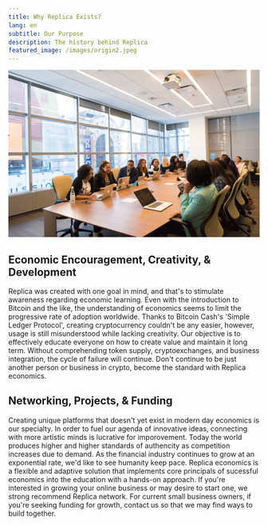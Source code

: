 ```yaml
---
title: Why Replica Exists?
lang: en
subtitle: Our Purpose
description: The history behind Replica
featured_image: /images/origin2.jpeg
---
```

<img src="images/demo/meeting.jpg">

## Economic Encouragement, Creativity, & Development

Replica was created with one goal in mind, and that's to stimulate awareness regarding economic learning. Even with the introduction to Bitcoin and the like, the understanding of economics seems to limit the progressive rate of adoption worldwide. Thanks to Bitcoin Cash's 'Simple Ledger Protocol', creating cryptocurrency couldn't be any easier, however, usage is still misunderstood while lacking creativity. Our objective is to effectively educate everyone on how to create value and maintain it long term. Without comprehending token supply, cryptoexchanges, and business integration, the cycle of failure will continue. Don't continue to be just another person or business in crypto, become the standard with Replica economics. 

## Networking, Projects, & Funding

Creating unique platforms that doesn't yet exist in modern day economics is our specialty. In order to fuel our agenda of innovative ideas, connecting with more artistic minds is lucrative for imporovement. Today the world produces higher and higher standards of authencity as competition increases due to demand. As the financial industry continues to grow at an exponential rate, we'd like to see humanity keep pace. Replica economics is a flexible and adaptive solution that implements core principals of sucessful economics into the education with a hands-on approach. If you're interested in growing your online business or may desire to start one, we strong recommend Replica network. For current small business owners, if you're seeking funding for growth, contact us so that we may find ways to build together.  
